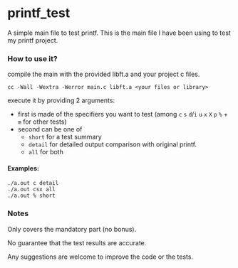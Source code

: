 # printf_test
A simple main file to test printf.
This is the main file I have been using to test my printf project.

### How to use it?
compile the main with the provided libft.a and your project c files.
```console
cc -Wall -Wextra -Werror main.c libft.a <your files or library>
```
execute it by providing 2 arguments: 
* first is made of the specifiers you want to test (among `c` `s` `d`/`i` `u` `x` `X` `p` `%` + `m` for other tests)
* second can be one of
  * `short` for a test summary
  * `detail` for detailed output comparison with original printf.
  * `all` for both
#### Examples:
```console
./a.out c detail
./a.out csx all
./a.out % short
```
### Notes
Only covers the mandatory part (no bonus).

No guarantee that the test results are accurate.

Any suggestions are welcome to improve the code or the tests.
